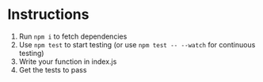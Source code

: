 # Instructions

1. Run `npm i` to fetch dependencies
2. Use `npm test` to start testing (or use `npm test -- --watch` for continuous testing)
3. Write your function in index.js
4. Get the tests to pass